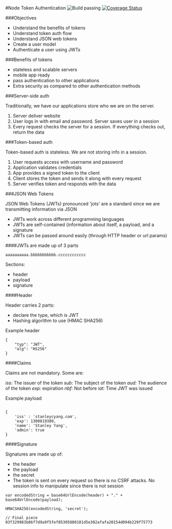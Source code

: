#Node Token Authentication ![Build passing](https://travis-ci.org/syang019/token-based-auth-nodejs.svg?branch=master) [![Coverage Status](https://coveralls.io/repos/syang019/token-based-auth-nodejs/badge.svg?branch=master&service=github)](https://coveralls.io/github/syang019/token-based-auth-nodejs?branch=master)

###Objectives

- Understand the benefits of tokens
- Understand token auth flow
- Understand JSON web tokens
- Create a user model
- Authenticate a user using JWTs

###Benefits of tokens

- stateless and scalable servers
- mobile app ready
- pass authentication to other applications
- Extra security as compared to other authentication methods


###Server-side auth

Traditionally, we have our applications store who we are on the server.

1. Server deliver website
2. User logs in with email and password. Server saves user in a session
3. Every request checks the server for a session. If everything checks out, return the data

###Token-based auth

Token-based auth is stateless. We are not storing info in a session. 

1. User requests access with username and password
2. Application validates credentials
3. App provides a signed token to the client
4. Client stores the token and sends it along with every request
5. Server verifies token and responds with the data

###JSON Web Tokens

JSON Web Tokens (JWTs) pronounced 'jots' are a standard since we are transmitting information via JSON

- JWTs work across different programming languages
- JWTs are self-contained (information about itself, a payload, and a signature
- JWTs can be passed around easily (through HTTP header or url params)

####JWTs are made up of 3 parts

	aaaaaaaaaa.bbbbbbbbbbb.cccccccccccc

Sections:
- header
- payload
- signature

####Header

Header carries 2 parts:
- declare the type, which is JWT
- Hashing algorithm to use (HMAC SHA256) 

Example header
```
{
	"typ": "JWT",
	"alg": "HS256"
}
```

####Claims

Claims are not mandatory. Some are: 

*iss:* The issuer of the token
*sub:* The subject of the token
*aud:* The audience of the token
*exp:* expiration
*nbf:* Not before
*iat:* Time JWT was issued

Example payload

```

{
	'iss' : 'stanleycyang.com',
	'exp': 1300819380,
	'name': 'Stanley Yang',
	'admin': true
}

```
####Signature 

Signatures are made up of:

- the header
- the payload
- the secret
- The token is sent on every request so there is no CSRF attacks. No session info to manipulate since there is not session

```
var encodedString = base64UrlEncode(header) + "." + base64UrlEncode(payload);

HMACSHA256(encodedString, 'secret');

// Final piece
03f329983b86f7d9a9f5fef85305880101d5e302afafa20154d094b229f75773
```

